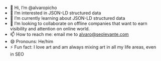- 👋 Hi, I’m @alvaropicho
- 👀 I’m interested in JSON-LD structured data
- 🌱 I’m currently learning about JSON-LD structured data
- 💞️ I’m looking to collaborate on offline companies that want to earn visibility and attention on online world.
- 📫 How to reach me: email me to alvaro@seolevante.com
- 😄 Pronouns: He/him
- ⚡ Fun fact: I love art and am always mixing art in all my life areas, even in SEO

<!---
alvaropicho/alvaropicho is a ✨ special ✨ repository because its `README.md` (this file) appears on your GitHub profile.
You can click the Preview link to take a look at your changes.
--->

